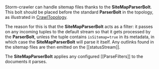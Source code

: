 Storm-crawler can handle sitemap files thanks to the **SiteMapParserBolt**. This bolt should be placed before the standard **ParserBolt** in the topology, as illustrated in [CrawlTopology](https://github.com/DigitalPebble/storm-crawler/blob/29c03232031af298dc6435047e99e2cb2f11c5d6/src/main/java/com/digitalpebble/storm/crawler/CrawlTopology.java#L53).

The reason for this is that the **SiteMapParserBolt** acts as a filter: it passes on any incoming tuples to the default stream so that it gets processed by the **ParserBolt**, unless the tuple contains `isSitemap=true` in its metadata, in which case the **SiteMapParserBolt** will parse it itself. Any outlinks found in the sitemap files are then emitted on the [[statusStream]].

The **SiteMapParserBolt** applies any configured [[ParseFilters]] to the documents it parses.